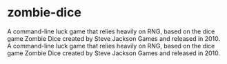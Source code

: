 # zombie-dice
A command-line luck game that relies heavily on RNG, based on the dice game Zombie Dice created by Steve Jackson Games and released in 2010. A command-line luck game that relies heavily on RNG, based on the dice game Zombie Dice created by Steve Jackson Games and released in 2010.
